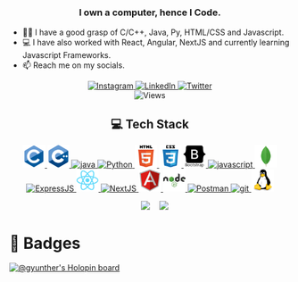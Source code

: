 <!--<h1 align="center"><img style="width: 230px; height: 30px; object-fit: cover; object-position: 0 5%;margin: -4px;border-radius: 3px;zoom:2; padding-bottom:10px;" src="hello-world.gif" alt= ""/></h1> -->
#
<h3 align="center">I own a computer, hence I Code.</h3>

- 👨‍💻 I have a good grasp of C/C++, Java, Py, HTML/CSS and Javascript. 
  <br/>
- 💻 I have also worked with React, Angular, NextJS and currently learning Javascript Frameworks. 
  <br/>
- 📫 Reach me on my socials.
<p align="center">
  <a href="https://instagram.com/nikgautamig" target="_blank">
    <img src="https://upload.wikimedia.org/wikipedia/commons/thumb/a/a5/Instagram_icon.png/600px-Instagram_icon.png" alt="Instagram" width="30" height="30"/>
  </a>
  <a href="https://linkedin.com/in/nikgautam" target="_blank">
    <img src="https://freesvg.org/img/linkedin.png" alt="LinkedIn" width="30" height="30"/>
  </a>
  <a href="https://twitter.com/nikgautamtweets" target="_blank">
    <img src="https://cdn.cdnlogo.com/logos/t/96/twitter-icon.svg" alt="Twitter" width="30" height="30"/>
  </a>
  <br/>
    <img src="https://komarev.com/ghpvc/?username=nikgautamgithub&style=flat-square" alt="Views"/>
</p>


<!--![](https://github.com/nikgautamgithub/nikgautamgithub/blob/output/github-contribution-grid-snake.svg)-->
<h2 align="center">💻 Tech Stack</h2>
<p align="center">
  <a href="https://www.cprogramming.com/" target="_blank">
    <img
      src="https://raw.githubusercontent.com/devicons/devicon/master/icons/c/c-original.svg"
      alt="c"
      width="40"
      height="40"
    />
  </a>
  <a href="https://cplusplus.com/" target="_blank">
    <img
      src="https://raw.githubusercontent.com/devicons/devicon/master/icons/cplusplus/cplusplus-original.svg"
      alt="cplusplus"
      width="40"
      height="40"
    />
  </a>
  <a href="https://www.java.com/en/" target="_blank">
    <img
      src="https://cdn.jsdelivr.net/gh/devicons/devicon/icons/java/java-original.svg"
      alt="java"
      width="40"
      height="40"
    />
  </a>
  <a href="https://www.python.org" target="_blank">
    <img
      src="https://upload.wikimedia.org/wikipedia/commons/thumb/c/c3/Python-logo-notext.svg/935px-Python-logo-notext.svg.png"
      alt="Python"
      width="40"
      height="40"
    />
  </a>
  <a href="https://www.w3.org/html/" target="_blank">
    <img
      src="https://raw.githubusercontent.com/devicons/devicon/master/icons/html5/html5-original-wordmark.svg"
      alt="html5"
      width="40"
      height="40"
    />
  </a>
  <a href="https://www.w3schools.com/css/" target="_blank">
    <img
      src="https://raw.githubusercontent.com/devicons/devicon/master/icons/css3/css3-original-wordmark.svg"
      alt="css3"
      width="40"
      height="40"
    />
  </a>
  <a href="https://getbootstrap.com" target="_blank">
    <img
      src="https://raw.githubusercontent.com/devicons/devicon/master/icons/bootstrap/bootstrap-plain-wordmark.svg"
      alt="bootstrap"
      width="40"
      height="40"
    />
  </a>
  <a href="https://javascript.info/" target="_blank">
    <img
      src="https://cdn.jsdelivr.net/gh/devicons/devicon/icons/javascript/javascript-original.svg"
      alt="javascript"
      width="40"
      height="40"
    />
  </a>
  <a href="https://mongodb.com/" target="_blank">
    <img
      src="https://raw.githubusercontent.com/devicons/devicon/master/icons/mongodb/mongodb-original.svg"
      alt="MongoDB"
      width="40"
      height="40"
    />
  </a>
  <a href="https://expressjs.com/" target="_blank">
    <img
      src="https://kinsta.com/wp-content/uploads/2022/04/express-1.png"
      alt="ExpressJS"
      width="60"
      height="40"
    />
  </a>
  <a href="https://react.dev/" target="_blank">
    <img
      src="https://raw.githubusercontent.com/devicons/devicon/1119b9f84c0290e0f0b38982099a2bd027a48bf1/icons/react/react-original.svg"
      alt="React"
      width="40"
      height="40"
    />
  </a>
  <a href="https://nextjs.org/" target="_blank">
    <img
      src="https://www.datocms-assets.com/75941/1657707878-nextjs_logo.png"
      alt="NextJS"
      width="40"
      height="40"
    />
  </a>
  </a>
  <a href="https://angular.io/" target="_blank">
    <img
      src="https://raw.githubusercontent.com/devicons/devicon/1119b9f84c0290e0f0b38982099a2bd027a48bf1/icons/angularjs/angularjs-original.svg"
      alt="Angular"
      width="40"
      height="40"
    />
  </a>
  <a href="https://nodejs.org/" target="_blank">
    <img
      src="https://raw.githubusercontent.com/devicons/devicon/master/icons/nodejs/nodejs-original-wordmark.svg"
      alt="NodeJS"
      width="40"
      height="40"
    />
  </a>
    <a href="https://postman.com/" target="_blank">
    <img
      src="https://icon.icepanel.io/Technology/svg/Postman.svg"
      alt="Postman"
      width="40"
      height="40"
    />
  </a>
  <a href="https://git-scm.com/" target="_blank">
    <img
      src="https://www.vectorlogo.zone/logos/git-scm/git-scm-icon.svg"
      alt="git"
      width="40"
      height="40"
    />
  </a>
  <a href="https://www.linux.org/" target="_blank">
    <img
      src="https://raw.githubusercontent.com/devicons/devicon/master/icons/linux/linux-original.svg"
      alt="linux"
      width="40"
      height="40"
    />
  </a>
 </p>

<pre align="center">
  <img src="https://github-readme-stats.vercel.app/api?username=nikgautamgithub&show_icons=true&theme=transparent&hide=stars" height="170"/>  <img src="https://github-readme-stats.vercel.app/api/top-langs/?username=nikgautamgithub&layout=compact&theme=transparent" height="170"/>
</pre>

# 🥇 Badges
[![@gyunther's Holopin board](https://holopin.io/api/user/board?user=gyunther)](https://holopin.io/@gyunther)

<!-- ### ✍️ Random Dev Quote
![](https://quotes-github-readme.vercel.app/api?type=horizontal&theme=radical) -->
